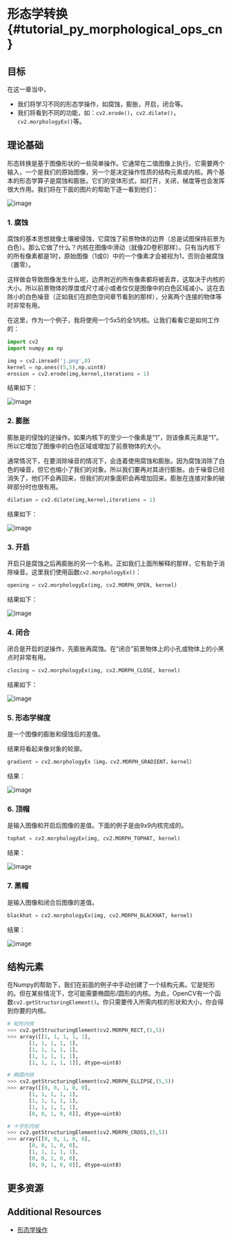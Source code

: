 # 形态学转换{#tutorial_py_morphological_ops_cn}

## 目标

在这一章当中，

- 我们将学习不同的形态学操作，如腐蚀，膨胀，开启，闭合等。
- 我们将看到不同的功能，如：`cv2.erode()`，`cv2.dilate()`，`cv2.morphologyEx()`等。

## 理论基础

形态转换是基于图像形状的一些简单操作。它通常在二值图像上执行。它需要两个输入，一个是我们的原始图像，另一个是决定操作性质的结构元素或内核。两个基本的形态学算子是腐蚀和膨胀。它们的变体形式，如打开，关闭，梯度等也会发挥很大作用。我们将在下面的图片的帮助下逐一看到他们：

![image](images/j.png)

### 1. 腐蚀

腐蚀的基本思想就像土壤被侵蚀，它腐蚀了前景物体的边界（总是试图保持前景为白色）。那么它做了什么？内核在图像中滑动（就像2D卷积那样）。只有当内核下的所有像素都是1时，原始图像（1或0）中的一个像素才会被视为1，否则会被腐蚀（置零）。

这样做会导致图像发生什么呢，边界附近的所有像素都将被丢弃，这取决于内核的大小。所以前景物体的厚度或尺寸减小或者仅仅是图像中的白色区域减小。这在去除小的白色噪音（正如我们在颜色空间章节看到的那样），分离两个连接的物体等时非常有用。

在这里，作为一个例子，我将使用一个5x5的全1内核。让我们看看它是如何工作的：

```python
import cv2
import numpy as np

img = cv2.imread('j.png',0)
kernel = np.ones((5,5),np.uint8)
erosion = cv2.erode(img,kernel,iterations = 1)
```

结果如下：

![image](images/erosion.png)

### 2. 膨胀

膨胀是的侵蚀的逆操作。如果内核下的至少一个像素是“1”，则该像素元素是“1”。所以它增加了图像中的白色区域或增加了前景物体的大小。

通常情况下，在要消除噪音的情况下，会连着使用腐蚀和膨胀。因为腐蚀消除了白色的噪音，但它也缩小了我们的对象。所以我们要再对其进行膨胀。由于噪音已经消失了，他们不会再回来，但我们的对象面积会再增加回来。膨胀在连接对象的破碎部分时也很有用。

```python
dilation = cv2.dilate(img,kernel,iterations = 1)
```

结果如下：

![image](images/dilation.png)

### 3. 开启

开启只是腐蚀之后再膨胀的另一个名称。正如我们上面所解释的那样，它有助于消除噪音。这里我们使用函数`cv2.morphologyEx()`：

```python
opening = cv2.morphologyEx(img, cv2.MORPH_OPEN, kernel)
```

结果如下：

![image](images/opening.png)

### 4. 闭合

闭合是开启的逆操作，先膨胀再腐蚀。在“闭合”前景物体上的小孔或物体上的小黑点时非常有用。

```python
closing = cv2.morphologyEx(img, cv2.MORPH_CLOSE, kernel)
```

结果如下：

![image](images/closing.png)

### 5. 形态学梯度

是一个图像的膨胀和侵蚀后的差值。

结果将看起来像对象的轮廓。

```python
gradient = cv2.morphologyEx（img，cv2.MORPH_GRADIENT，kernel）
```

结果：

![image](images/gradient.png)

### 6. 顶帽

是输入图像和开启后图像的差值。下面的例子是由9x9内核完成的。

```python
tophat = cv2.morphologyEx(img, cv2.MORPH_TOPHAT, kernel)
```

结果：

![image](images/tophat.png)

### 7. 黑帽

是输入图像和闭合后图像的差值。

```python
blackhat = cv2.morphologyEx(img, cv2.MORPH_BLACKHAT, kernel)
```

结果：

![image](images/blackhat.png)

## 结构元素

在Numpy的帮助下，我们在前面的例子中手动创建了一个结构元素。它是矩形的。但在某些情况下，您可能需要椭圆形/圆形的内核。为此，OpenCV有一个函数`cv2.getStructuringElement()`。你只需要传入所需内核的形状和大小，你会得到你要的内核。

```python
# 矩形内核
>>> cv2.getStructuringElement(cv2.MORPH_RECT,(5,5))
>>> array([[1, 1, 1, 1, 1],
       [1, 1, 1, 1, 1],
       [1, 1, 1, 1, 1],
       [1, 1, 1, 1, 1],
       [1, 1, 1, 1, 1]], dtype=uint8)

# 椭圆内核
>>> cv2.getStructuringElement(cv2.MORPH_ELLIPSE,(5,5))
>>> array([[0, 0, 1, 0, 0],
       [1, 1, 1, 1, 1],
       [1, 1, 1, 1, 1],
       [1, 1, 1, 1, 1],
       [0, 0, 1, 0, 0]], dtype=uint8)

# 十字形内核
>>> cv2.getStructuringElement(cv2.MORPH_CROSS,(5,5))
>>> array([[0, 0, 1, 0, 0],
       [0, 0, 1, 0, 0],
       [1, 1, 1, 1, 1],
       [0, 0, 1, 0, 0],
       [0, 0, 1, 0, 0]], dtype=uint8)
```

## 更多资源

Additional Resources
--------------------

- [形态学操作](http://homepages.inf.ed.ac.uk/rbf/HIPR2/morops.htm)

